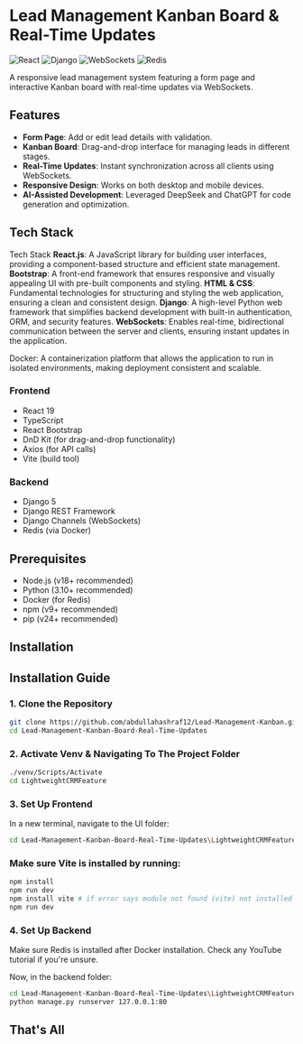 # Lead Management Kanban Board & Real-Time Updates

![React](https://img.shields.io/badge/React-19.1.0-blue)
![Django](https://img.shields.io/badge/Django-5.1.5-green)
![WebSockets](https://img.shields.io/badge/WebSockets-Django%20Channels-yellow)
![Redis](https://img.shields.io/badge/Redis-Docker-orange)

A responsive lead management system featuring a form page and interactive Kanban board with real-time updates via WebSockets.

## Features

- **Form Page**: Add or edit lead details with validation.
- **Kanban Board**: Drag-and-drop interface for managing leads in different stages.
- **Real-Time Updates**: Instant synchronization across all clients using WebSockets.
- **Responsive Design**: Works on both desktop and mobile devices.
- **AI-Assisted Development**: Leveraged DeepSeek and ChatGPT for code generation and optimization.

## Tech Stack
Tech Stack
 **React.js**: A JavaScript library for building user interfaces, providing a component-based structure and efficient state management.
 **Bootstrap**: A front-end framework that ensures responsive and visually appealing UI with pre-built components and styling.
 **HTML & CSS**: Fundamental technologies for structuring and styling the web application, ensuring a clean and consistent design.
 **Django**: A high-level Python web framework that simplifies backend development with built-in authentication, ORM, and security features.
 **WebSockets**: Enables real-time, bidirectional communication between the server and clients, ensuring instant updates in the application.

Docker: A containerization platform that allows the application to run in isolated environments, making deployment consistent and scalable.
### Frontend
- React 19
- TypeScript
- React Bootstrap
- DnD Kit (for drag-and-drop functionality)
- Axios (for API calls)
- Vite (build tool)

### Backend
- Django 5
- Django REST Framework
- Django Channels (WebSockets)
- Redis (via Docker)

## Prerequisites

- Node.js (v18+ recommended)
- Python (3.10+ recommended)
- Docker (for Redis)
- npm (v9+ recommended)
- pip (v24+ recommended)

## Installation
## Installation Guide

### 1. Clone the Repository
```bash
git clone https://github.com/abdullahashraf12/Lead-Management-Kanban.git
cd Lead-Management-Kanban-Board-Real-Time-Updates
```

### 2. Activate Venv & Navigating To The Project Folder
```bash
./venv/Scripts/Activate
cd LightweightCRMFeature
```
### 3. Set Up Frontend
In a new terminal, navigate to the UI folder:
```bash
cd Lead-Management-Kanban-Board-Real-Time-Updates\LightweightCRMFeature\Lightweight_CRM_Feature
```
### Make sure Vite is installed by running:
```bash
npm install
npm run dev
npm install vite # if error says module not found (vite) not installed Now Rerun the wollowing command
npm run dev
```
### 4. Set Up Backend
Make sure Redis is installed after Docker installation. Check any YouTube tutorial if you're unsure.

Now, in the backend folder:
```bash
cd Lead-Management-Kanban-Board-Real-Time-Updates\LightweightCRMFeature
python manage.py runserver 127.0.0.1:80

```
## That's All






